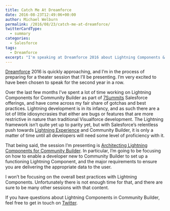 ```yaml
---
title: Catch Me At Dreamforce
date: 2016-08-23T12:49:06+00:00
author: Michael Welburn
permalink: /2016/08/23/catch-me-at-dreamforce/
twitterCardType:
  - summary
categories:
  - Salesforce
tags:
  - Dreamforce
excerpt: "I'm speaking at Dreamforce 2016 about Lightning Components & Community Builder."
---
```


[Dreamforce](https://dreamforce.com) 2016 is quickly approaching, and I’m in the process of preparing for a theater session that I’ll be presenting. I’m very excited to have been chosen to speak for the second year in a row.

Over the last few months I’ve spent a lot of time working on Lightning Components for Community Builder as part of [7Summits](https://7summits.com) Salesforce offerings, and have come across my fair share of gotchas and best practices. Lightning development is in its infancy, and as such there are a lot of little idiosyncrasies that either are bugs or features that are more restrictive in nature than traditional Visualforce development. The Lightning framework isn’t quite yet up to parity yet, but with Salesforce’s relentless push towards [Lightning Experience](https://www.salesforce.com/blog/2015/08/future-of-crm-salesforce-lightning.html) and Community Builder, it is only a matter of time until all developers will need some level of proficiency with it. 

That being said, the session I’m presenting is [Architecting Lightning Components for Community Builder](https://success.salesforce.com/Sessions#/session/a2q3A000000LBSYQA4). In particular, I’m going to be focusing on how to enable a developer new to Community Builder to set up a functioning Lightning Component, and the major requirements to ensure you are delivering the appropriate data to the user.

I won’t be focusing on the overall best practices with Lightning Components. Unfortunately there is not enough time for that, and there are sure to be many other sessions with that content.

If you have questions about Lightning Components in Community Builder, feel free to get in touch on [Twitter](https://twitter.com/michaelwelburn).
